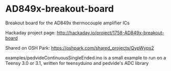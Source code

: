 AD849x-breakout-board
=====================

Breakout board for the AD849x thermocouple amplifier ICs

Hackaday project page: http://hackaday.io/project/1758-AD849x-breakout-board

Shared on OSH Park: https://oshpark.com/shared_projects/QypWyps2

examples/pedvideContinuousSingleEnded.ino is a small example to run on a Teensy 3.0 or 3.1, written for teensyduino and pedvide's ADC library
